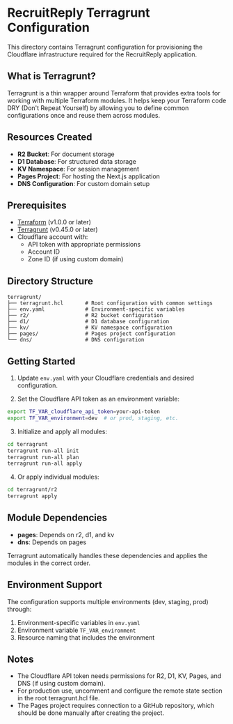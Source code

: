 # RecruitReply Terragrunt Configuration

This directory contains Terragrunt configuration for provisioning the Cloudflare infrastructure required for the RecruitReply application.

## What is Terragrunt?

Terragrunt is a thin wrapper around Terraform that provides extra tools for working with multiple Terraform modules. It helps keep your Terraform code DRY (Don't Repeat Yourself) by allowing you to define common configurations once and reuse them across modules.

## Resources Created

- **R2 Bucket**: For document storage
- **D1 Database**: For structured data storage
- **KV Namespace**: For session management
- **Pages Project**: For hosting the Next.js application
- **DNS Configuration**: For custom domain setup

## Prerequisites

- [Terraform](https://www.terraform.io/downloads.html) (v1.0.0 or later)
- [Terragrunt](https://terragrunt.gruntwork.io/docs/getting-started/install/) (v0.45.0 or later)
- Cloudflare account with:
  - API token with appropriate permissions
  - Account ID
  - Zone ID (if using custom domain)

## Directory Structure

```
terragrunt/
├── terragrunt.hcl       # Root configuration with common settings
├── env.yaml             # Environment-specific variables
├── r2/                  # R2 bucket configuration
├── d1/                  # D1 database configuration
├── kv/                  # KV namespace configuration
├── pages/               # Pages project configuration
└── dns/                 # DNS configuration
```

## Getting Started

1. Update `env.yaml` with your Cloudflare credentials and desired configuration.

2. Set the Cloudflare API token as an environment variable:

```bash
export TF_VAR_cloudflare_api_token=your-api-token
export TF_VAR_environment=dev  # or prod, staging, etc.
```

3. Initialize and apply all modules:

```bash
cd terragrunt
terragrunt run-all init
terragrunt run-all plan
terragrunt run-all apply
```

4. Or apply individual modules:

```bash
cd terragrunt/r2
terragrunt apply
```

## Module Dependencies

- **pages**: Depends on r2, d1, and kv
- **dns**: Depends on pages

Terragrunt automatically handles these dependencies and applies the modules in the correct order.

## Environment Support

The configuration supports multiple environments (dev, staging, prod) through:

1. Environment-specific variables in `env.yaml`
2. Environment variable `TF_VAR_environment`
3. Resource naming that includes the environment

## Notes

- The Cloudflare API token needs permissions for R2, D1, KV, Pages, and DNS (if using custom domain).
- For production use, uncomment and configure the remote state section in the root terragrunt.hcl file.
- The Pages project requires connection to a GitHub repository, which should be done manually after creating the project.
